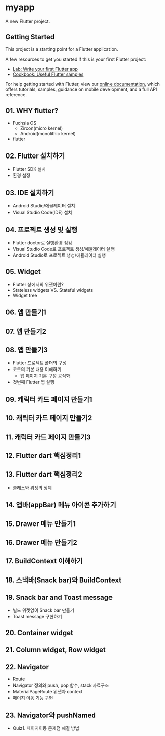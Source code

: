 # myapp

A new Flutter project.

## Getting Started

This project is a starting point for a Flutter application.

A few resources to get you started if this is your first Flutter project:

- [Lab: Write your first Flutter app](https://flutter.dev/docs/get-started/codelab)
- [Cookbook: Useful Flutter samples](https://flutter.dev/docs/cookbook)

For help getting started with Flutter, view our
[online documentation](https://flutter.dev/docs), which offers tutorials,
samples, guidance on mobile development, and a full API reference.


## 01. WHY flutter?
- Fuchsia OS
    - Zircon(micro kernel)
    - Android(monolithic kernel)
- flutter

## 02. Flutter 설치하기
- Flutter SDK 설치
- 환경 설정

## 03. IDE 설치하기
- Android Studio/에뮬레이터 설치
- Visual Studio Code(IDE) 설치

## 04. 프로젝트 생성 및 실행 
- Flutter doctor로 실행환경 점검
- Visual Studio Code로 프로젝트 생성/에뮬레이터 실행
- Android Studio로 프로젝트 생성/에뮬레이터 실행

## 05. Widget
- Flutter 상에서의 위젯이란?
- Stateless widgets VS. Stateful widgets
- Widget tree

## 06. 앱 만들기1
## 07. 앱 만들기2
## 08. 앱 만들기3
- Flutter 프로젝트 폴더의 구성
- 코드의 기본 내용 이해하기
    - 앱 페이지 기본 구성 공식화
- 첫번째 Flutter 앱 실행

## 09. 캐릭터 카드 페이지 만들기1
## 10. 캐릭터 카드 페이지 만들기2
## 11. 캐릭터 카드 페이지 만들기3

## 12. Flutter dart 핵심정리1
## 13. Flutter dart 핵심정리2
- 클래스와 위젯의 정체

## 14. 앱바(appBar) 메뉴 아이콘 추가하기

## 15. Drawer 메뉴 만들기1
## 16. Drawer 메뉴 만들기2

## 17. BuildContext 이해하기

## 18. 스낵바(Snack bar)와 BuildContext

## 19. Snack bar and Toast message
- 빌드 위젯없이 Snack bar 만들기
- Toast message 구현하기

## 20. Container widget

## 21. Column widget, Row widget

## 22. Navigator
- Route
- Navigator 정의와 push, pop 함수, stack 자료구조
- MaterialPageRoute 위젯과 context
- 페이지 이동 기능 구현 

## 23. Navigator와 pushNamed
- Quiz1. 페이지이동 문제점 해결 방법
